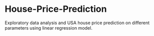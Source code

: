 # House-Price-Prediction
Exploratory data analysis and USA house price prediction on different parameters using linear regression model.
